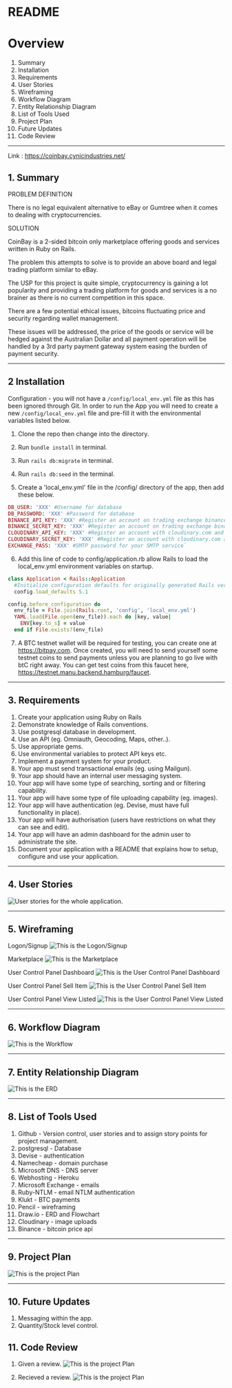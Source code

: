 # README
# Overview

1. Summary
2. Installation
3. Requirements
4. User Stories
5. Wireframing
6. Workflow Diagram
7. Entity Relationship Diagram
8. List of Tools Used
9. Project Plan
10. Future Updates
11. Code Review

------------------

Link : https://coinbay.cynicindustries.net/
## 1. Summary

PROBLEM DEFINITION

There is no legal equivalent alternative to eBay or Gumtree when it comes to dealing with cryptocurrencies.

SOLUTION

CoinBay is a 2-sided bitcoin only marketplace offering goods and services written in Ruby on Rails.

The problem this attempts to solve is to provide an above board and legal trading platform similar to eBay.

The USP for this project is quite simple, cryptocurrency is gaining a lot popularity and providing a trading platform for goods and services is a no brainer as there is no current competition in this space.

There are a few potential ethical issues, bitcoins fluctuating price and security regarding wallet management.

These issues will be addressed, the price of the goods or service will be hedged against the Australian Dollar and all payment operation will be handled by a 3rd party payment gateway system easing the burden of payment security.

-----------------------
## 2 Installation
Configuration - you will not have a `/config/local_env.yml` file as this has been ignored through Git. In order to run the App you will need to create a new `/config/local_env.yml` file and pre-fill it with the environmental variables listed below.

1. Clone the repo then change into the directory.
2. Run `bundle install` in terminal.
3. Run `rails db:migrate` in terminal.
4. Run `rails db:seed` in the terminal.

5. Create a 'local_env.yml' file in the /config/ directory of the app, then add these below.

```ruby
DB_USER: 'XXX' #Username for database
DB_PASSWORD: 'XXX' #Password for database
BINANCE_API_KEY: 'XXX' #Register an account on trading exchange binance.com and generate an API Key
BINANCE_SECRET_KEY: 'XXX' #Register an account on trading exchange binance.com and generate an API Secret
CLOUDINARY_API_KEY: 'XXX' #Register an account with cloudinary.com and generate an API Key
CLOUDINARY_SECRET_KEY: 'XXX' #Register an account with cloudinary.com and generate an API Secret
EXCHANGE_PASS: 'XXX' #SMTP password for your SMTP service`
```

6. Add this line of code to config/application.rb allow Rails to load the local_env.yml environment variables on startup.

```ruby
class Application < Rails::Application
  #Initialize configuration defaults for originally generated Rails version.
  config.load_defaults 5.1

config.before_configuration do
  env_file = File.join(Rails.root, 'config', 'local_env.yml')
  YAML.load(File.open(env_file)).each do |key, value|
    ENV[key.to_s] = value
  end if File.exists?(env_file)
```
  7. A BTC testnet wallet will be required for testing, you can create one at https://bitpay.com. Once created, you will need to send yourself some testnet coins to send payments unless you are planning to go live with btC right away. You can get test coins from this faucet here, https://testnet.manu.backend.hamburg/faucet.

--------------

## 3. Requirements
1. Create your application using Ruby on Rails
2. Demonstrate knowledge of Rails conventions.
3. Use postgresql database in development.
4. Use an API (eg. Omniauth, Geocoding, Maps, other..).
5. Use appropriate gems.
6. Use environmental variables to protect API keys etc.
7. Implement a payment system for your product.
8. Your app must send transactional emails (eg. using Mailgun).
9. Your app should have an internal user messaging system.
10. Your app will have some type of searching, sorting and or filtering capability.
11. Your app will have some type of file uploading capability (eg. images).
12. Your app will have authentication (eg. Devise, must have full functionality in place).
13. Your app will have authorisation (users have restrictions on what they can see and edit).
14. Your app will have an admin dashboard for the admin user to administrate the site.
15. Document your application with a README that explains how to setup, configure and use your application.

-----------------------
## 4. User Stories
![User stories for the whole application.](app/assets/images/coin-bay-trello.jpg)

-----------------------

## 5. Wireframing

Logon/Signup
![This is the Logon/Signup](app/assets/images/logonsignup.png)

Marketplace
![This is the Marketplace](app/assets/images/marketplace.png)

User Control Panel Dashboard
![This is the User Control Panel Dashboard](app/assets/images/user_control_panel_dashboard.png)

User Control Panel Sell Item
![This is the User Control Panel Sell Item](app/assets/images/user_control_panel_sell_item.png)

User Control Panel View Listed
![This is the User Control Panel View Listed](app/assets/images/user_control_panel_view_listed_items_for_sale.png)

-----------------------

## 6. Workflow Diagram
![This is the Workflow](app/assets/images/flowchart.jpg)

-------------

## 7. Entity Relationship Diagram
![This is the ERD](app/assets/images/erd.jpg)

----------------

## 8. List of Tools Used
 1. Github - Version control, user stories and to assign story points for project management.
 2. postgresql - Database
 3. Devise - authentication
 4. Namecheap - domain purchase
 5. Microsoft DNS - DNS server
 6. Webhosting - Heroku
 7. Microsoft Exchange - emails
 8. Ruby-NTLM - email NTLM authentication
 9. Klukt - BTC payments
10. Pencil - wireframing
11. Draw.io - ERD and Flowchart
12. Cloudinary - image uploads
13. Binance - bitcoin price api


------------------

## 9. Project Plan
![This is the project Plan](app/assets/images/project.jpg)

-------------------
## 10. Future Updates
1. Messaging within the app.
2. Quantity/Stock level control.

## 11. Code Review

1. Given a review.
![This is the project Plan](app/assets/images/codereviewgiven.png)

2. Recieved a review.
![This is the project Plan](app/assets/images/codereviewreceived.jpg)
